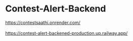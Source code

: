 # Contest-Alert-Backend
<a href="https://contestsaathi.onrender.com/">https://contestsaathi.onrender.com/</a><br></br>
<a href = "https://contest-alert-backened-production.up.railway.app">https://contest-alert-backened-production.up.railway.app/</a>
